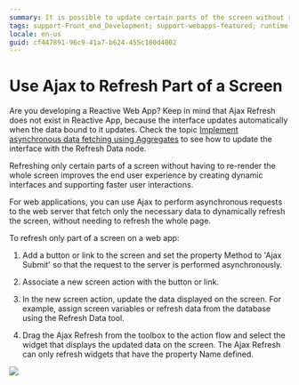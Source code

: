 ```yaml
---
summary: It is possible to update certain parts of the screen without reloading the whole screen, thus improving the end user experience.
tags: support-Front_end_Development; support-webapps-featured; runtime-traditionalweb
locale: en-us
guid: cf447891-96c9-41a7-b624-455c180d4002
---
```


# Use Ajax to Refresh Part of a Screen

<div class="info" markdown="1">

Are you developing a Reactive Web App? Keep in mind that Ajax Refresh does not exist in Reactive App, because the interface updates automatically when the data bound to it updates. Check the topic [Implement asynchronous data fetching using Aggregates](../data/query/async-fetch-aggregates.md) to see how to update the interface with the Refresh Data node.

</div>

Refreshing only certain parts of a screen without having to re-render the whole screen improves the end user experience by creating dynamic interfaces and supporting faster user interactions.

For web applications, you can use Ajax to perform asynchronous requests to the web server that fetch only the necessary data to dynamically refresh the screen, without needing to refresh the whole page.

To refresh only part of a screen on a web app:

1. Add a button or link to the screen and set the property Method to 'Ajax Submit' so that the request to the server is performed asynchronously. 

2. Associate a new screen action with the button or link. 

3. In the new screen action, update the data displayed on the screen. For example, assign screen variables or refresh data from the database using the Refresh Data tool. 

4. Drag the Ajax Refresh from the toolbox to the action flow and select the widget that displays the updated data on the screen. The Ajax Refresh can only refresh widgets that have the property Name defined. 

![](images/screen-partial-refresh-flow.png?width=750)
